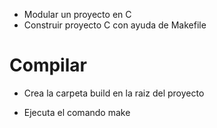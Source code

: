- Modular un proyecto en C 
- Construir proyecto C con ayuda de Makefile

# Compilar
* Crea la carpeta build en la raiz del proyecto

* Ejecuta el comando make